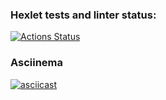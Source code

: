 ### Hexlet tests and linter status:
[![Actions Status](https://github.com/AMSmirnova/java-project-71/workflows/hexlet-check/badge.svg)](https://github.com/AMSmirnova/java-project-71/actions)


### Asciinema
[![asciicast](https://asciinema.org/a/bIGZbOa1eyKkr2AfH0tQzvjIg.svg)](https://asciinema.org/a/bIGZbOa1eyKkr2AfH0tQzvjIg)
